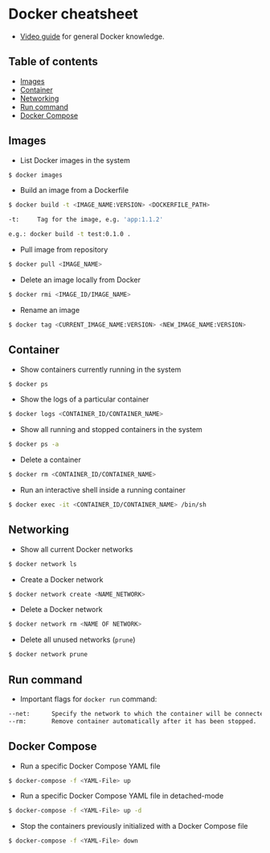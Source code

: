 # Docker cheatsheet
* [Video guide](https://www.youtube.com/watch?v=3c-iBn73dDE) for general Docker knowledge.

## Table of contents

<!-- vim-markdown-toc GFM -->

* [Images](#images)
* [Container](#container)
* [Networking](#networking)
* [Run command](#run-command)
* [Docker Compose](#docker-compose)

<!-- vim-markdown-toc -->

## Images
* List Docker images in the system
```bash
$ docker images
```
* Build an image from a Dockerfile
```bash
$ docker build -t <IMAGE_NAME:VERSION> <DOCKERFILE_PATH>

-t:		Tag for the image, e.g. 'app:1.1.2'

e.g.: docker build -t test:0.1.0 .
```

* Pull image from repository
```bash
$ docker pull <IMAGE_NAME>
```
* Delete an image locally from Docker
```bash
$ docker rmi <IMAGE_ID/IMAGE_NAME>
```
* Rename an image
```bash
$ docker tag <CURRENT_IMAGE_NAME:VERSION> <NEW_IMAGE_NAME:VERSION>
```

## Container
* Show containers currently running in the system
```bash
$ docker ps
```
* Show the logs of a particular container
```bash
$ docker logs <CONTAINER_ID/CONTAINER_NAME>
```
* Show all running and stopped containers in the system
```bash
$ docker ps -a
```
* Delete a container
```bash
$ docker rm <CONTAINER_ID/CONTAINER_NAME>
```
* Run an interactive shell inside a running container
```bash
$ docker exec -it <CONTAINER_ID/CONTAINER_NAME> /bin/sh
```
## Networking
* Show all current Docker networks
```bash
$ docker network ls
```

* Create a Docker network
```bash
$ docker network create <NAME_NETWORK>
```

* Delete a Docker network
```bash
$ docker network rm <NAME OF NETWORK>
```

* Delete all unused networks (`prune`)
```bash
$ docker network prune
```

## Run command
* Important flags for `docker run` command:
```bash
--net:		Specify the network to which the container will be connected
--rm:		Remove container automatically after it has been stopped.

```

## Docker Compose
* Run a specific Docker Compose YAML file
```bash
$ docker-compose -f <YAML-File> up
``` 
* Run a specific Docker Compose YAML file in detached-mode
```bash
$ docker-compose -f <YAML-File> up -d
```
* Stop the containers previously initialized with a Docker Compose file
```bash
$ docker-compose -f <YAML-File> down
```
